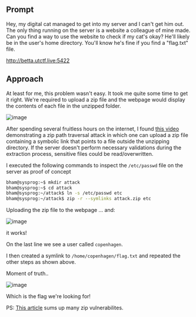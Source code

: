 ## Prompt 
Hey, my digital cat managed to get into my server and I can't get him out.
The only thing running on the server is a website a colleague of mine made.
Can you find a way to use the website to check if my cat's okay? He'll likely be in the user's home directory.
You'll know he's fine if you find a "flag.txt" file.

http://betta.utctf.live:5422

## Approach
At least for me, this problem wasn't easy. It took me quite some time to get it right. 
We're required to upload a zip file and the webpage would display the contents of each file in the unzipped folder.

![image](https://github.com/IntelliJr/utctf-2024/assets/66992622/76f0f9b3-4fa4-46e5-ae6a-30d23e9c7b1b)

After spending several fruitless hours on the internet, I found [this video](https://www.youtube.com/watch?v=bRZhOB8T9Ig&ab_channel=EffortlessSecurity) demonstrating a zip path traversal attack in which one can upload a zip file containing a symbolic link that points to a file outside the 
unzipping directory. If the server doesn't perform necessary validations during the extraction process, sensitive files could be read/overwritten. 

I executed the following commands to inspect the `/etc/passwd` file on the server as proof of concept

```bash
bham@sysprog:~$ mkdir attack 
bham@sysprog:~$ cd attack
bham@sysprog:~/attack$ ln -s /etc/passwd etc
bham@sysprog:~/attack$ zip -r --symlinks attack.zip etc
```
Uploading the zip file to the webpage ... and: 

![image](https://github.com/IntelliJr/utctf-2024/assets/66992622/e5155222-37f4-4256-b00a-e57dcf6566bc)

it works!

On the last line we see a user called `copenhagen`.

I then created a symlink to `/home/copenhagen/flag.txt` and repeated the other steps as shown above. 

Moment of truth..

![image](https://github.com/IntelliJr/utctf-2024/assets/66992622/5017a216-100c-42b2-a634-d02a5dffb855)

Which is the flag we're looking for!


PS: [This article](https://blog.ostorlab.co/zip-packages-exploitation.html#:~:text=Common%20ZIP%20vulnerabilities%3A&text=ZIP%20symlink%20path%20traversal%3A%20ZIP,might%20lead%20to%20code%20execution.) sums up many zip vulnerabilites. 


